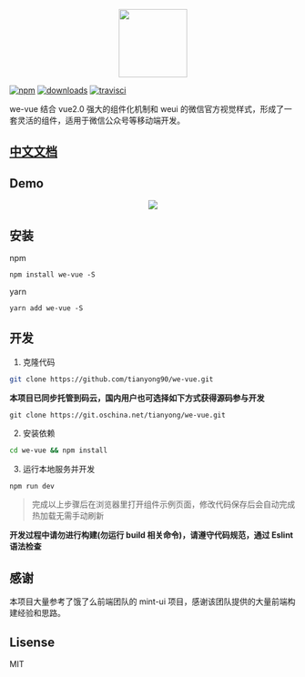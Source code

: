<p align="center">
  <img width="120" height="120" src="https://raw.githubusercontent.com/tianyong90/we-vue/master/img/logo.png">
</p>

[![npm](https://img.shields.io/npm/v/we-vue.svg?maxAge=3600)](https://www.npmjs.com/package/we-vue)
[![downloads](https://img.shields.io/npm/dt/we-vue.svg)](https://npmjs.org/package/we-vue)
[![travisci](https://travis-ci.org/tianyong90/we-vue.svg?branch=master)](https://travis-ci.org/tianyong90/we-vue)

we-vue 结合 vue2.0 强大的组件化机制和 weui 的微信官方视觉样式，形成了一套灵活的组件，适用于微信公众号等移动端开发。

## [中文文档](http://wevue.org)

## Demo

<p align="center">
  <a href="http://demo.wevue.org">
    <img src="https://raw.githubusercontent.com/tianyong90/we-vue/master/img/qrcode-demo.png">
  </a>
</p>

## 安装

npm

```shell
npm install we-vue -S
```

yarn

```shell
yarn add we-vue -S
```

## 开发

1. 克隆代码

``` bash
git clone https://github.com/tianyong90/we-vue.git
```

**本项目已同步托管到码云，国内用户也可选择如下方式获得源码参与开发**

```shell
git clone https://git.oschina.net/tianyong/we-vue.git
```

2. 安装依赖

``` bash
cd we-vue && npm install
```

3. 运行本地服务并开发

``` bash
npm run dev
```

> 完成以上步骤后在浏览器里打开组件示例页面，修改代码保存后会自动完成热加载无需手动刷新

**开发过程中请勿进行构建(勿运行 build 相关命令)，请遵守代码规范，通过 Eslint 语法检查**

## 感谢

本项目大量参考了饿了么前端团队的 mint-ui 项目，感谢该团队提供的大量前端构建经验和思路。

## Lisense

MIT
